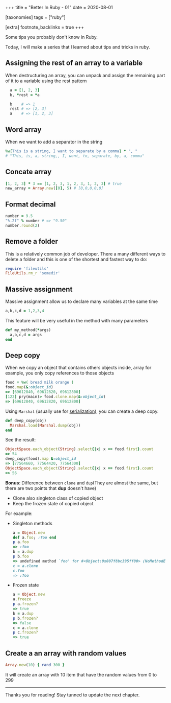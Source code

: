 +++
title = "Better In Ruby - 01"
date = 2020-08-01

[taxonomies]
tags = ["ruby"]

[extra]
footnote_backlinks = true
+++

Some tips you probably don't know in Ruby.


Today, I will make a series that I learned about tips and tricks in ruby.

## Assigning the rest of an array to a variable
<a style="padding:0px, margin:0px" name="assigning-rest-array" ></a>

When destructuring an array, you can unpack and assign the remaining part of it to a variable using the rest pattern

```ruby
  a = [1, 2, 3]
  b, *rest = *a

  b    # => 1
  rest # => [2, 3]
  a    # => [1, 2, 3]
```

## Word array
<a style="padding:0px, margin:0px" name="word-array"></a>

When we want to add a separator in the string

```ruby
%w{This is a string, I want to separate by a comma} * ", "
# "This, is, a, string,, I, want, to, separate, by, a, comma"
```

## Concate array
<a style="padding:0px, margin:0px" name="concate-array"></a>

```ruby
[1, 2, 3] * 3 == [1, 2, 3, 1, 2, 3, 1, 2, 3] # true
new_array = Array.new([0], 5) # [0,0,0,0,0]
```

## Format decimal
<a style="padding:0px, margin:0px" name="format-decimal"></a>

```ruby
number = 9.5
"%.2f" % number # => "9.50"
number.round(2)
```

## Remove a folder
<a style="padding:0px, margin:0px" name="remove-folder"></a>

This is a relatively common job of developer. There a many different ways to delete a folder and this is one of the shortest and fastest way to do:

```ruby
require 'fileutils'
FileUtils.rm_r 'somedir'
```

## Massive assignment
<a style="padding:0px, margin:0px" name="massive-assignment"></a>

Massive assignment allow us to declare many variables at the same time

```ruby
a,b,c,d = 1,2,3,4
```

This feature will be very useful in the method with many parameters

```ruby
def my_method(*args)
  a,b,c,d = args
end
```

## Deep copy
<a style="padding:0px, margin:0px" name="deep-copy"></a>

When we copy an object that contains others objects inside, array for example, you only copy references to those objects

```ruby
food = %w( bread milk orange )
food.map(&:object_id)
=> [69612840, 69612820, 69612800]
[122] pry(main)> food.clone.map(&:object_id)
=> [69612840, 69612820, 69612800]
```

Using <code>Marshal</code> (usually use for [serialization](https://en.wikipedia.org/wiki/Serialization)), you can create a deep copy.

```ruby
def deep_copy(obj)
  Marshal.load(Marshal.dump(obj))
end
```

See the result:

```ruby
ObjectSpace.each_object(String).select{|x| x == food.first}.count
=> 54
deep_copy(food).map &:object_id
=> [77564660, 77564420, 77564300]
ObjectSpace.each_object(String).select{|x| x == food.first}.count
=> 56

```

**Bonus**: Difference between <code>clone</code> and <code>dup</code>(They are almost the same, but there are two points that **dup** doesn't have)

- Clone also singleton class of copied object
- Keep the frozen state of copied object

For example:

- Singleton methods
  ```ruby
  a = Object.new
  def a.foo; :foo end
  p a.foo
  => :foo
  b = a.dup
  p b.foo
  => undefined method `foo' for #<Object:0x007f8bc395ff00> (NoMethodError)
  c = a.clone
  c.foo
  => :foo
  ```
- Frozen state

  ```ruby
  a = Object.new
  a.freeze
  p a.frozen?
  => true
  b = a.dup
  p b.frozen?
  => false
  c = a.clone
  p c.frozen?
  => true
  ```

## Create a an array with random values
<a style="padding:0px, margin:0px" name="random-array"></a>

```ruby
Array.new(10) { rand 300 }
```

It will create an array with 10 item that have the random values from 0 to 299

---
Thanks you for reading! Stay tunned to update the next chapter.